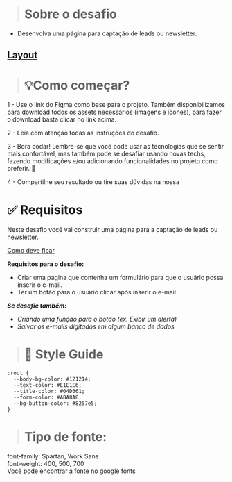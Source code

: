 ># Sobre o desafio
- Desenvolva uma página para captação de leads ou newsletter.

## [Layout](https://efficient-sloth-d85.notion.site/image/https%3A%2F%2Fs3-us-west-2.amazonaws.com%2Fsecure.notion-static.com%2F96d7665a-5a35-45d2-85ae-3719059970ae%2FUntitled.png?id=d9b7ab1f-d797-4837-9694-3db40f782d7b&table=block&spaceId=08f749ff-d06d-49a8-a488-9846e081b224&width=2000&userId=&cache=v2)

># 💡**Como começar?**

1 - Use o link do Figma como base para o projeto. Também disponibilizamos para download todos os assets necessários (imagens e ícones), para fazer o download basta clicar no link acima.  

2 - Leia com atenção todas as instruções do desafio.

3 - Bora codar! Lembre-se que você pode usar as tecnologias que se sentir mais confortável, mas também pode se desafiar usando novas techs, fazendo modificações e/ou adicionando funcionalidades no projeto como preferir. 🚀

4 - Compartilhe seu resultado ou tire suas dúvidas na nossa

# ✅ **Requisitos**

Neste desafio você vai construir uma página para a captação de leads ou newsletter.

[Como deve ficar](https://camo.githubusercontent.com/ab73bf5bc9d17b26dea1a72162f2cd60a0ecd58e6301f75eea2501566ceca77f/68747470733a2f2f692e6962622e636f2f34674e4d4270422f696d6167652e706e67)

**Requisitos para o desafio:**

- Criar uma página que contenha um formulário para que o usuário possa inserir o e-mail.
- Ter um botão para o usuário clicar após inserir o e-mail.

***Se desafie também:***

- *Criando uma função para o botão (ex. Exibir um alerta)*
- *Salvar os e-mails digitados em algum banco de dados*

># 🎨 Style Guide
```
:root {
  --body-bg-color: #121214;
  --text-color: #E1E1E6;
  --title-color: #04D361;
  --form-color: #A8A8A8;
  --bg-button-color: #8257e5;
}
```
># **Tipo de fonte:**

font-family: Spartan, Work Sans  
font-weight: 400, 500, 700  
Você pode encontrar a fonte no google fonts